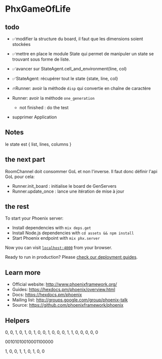 # PhxGameOfLife

## todo

- ✅modifier la structure du board, il faut que les dimensions soient stockées

- ✅mettre en place le module State qui permet de manipuler un state se trouvant sous forme de liste.

- ✅avancer sur StateAgent.cell_and_environment(line, col)

- ✅StateAgent: récupérer tout le state {state, line, col}

- 🔥Runner: avoir la méthode `disp` qui convertie en chaîne de caractère

- Runner: avoir la méthode `one_generation`
  - not finished : do the test

- supprimer Application

## Notes

le state est
{ list, lines, columns }

## the next part

RoomChannel doit consommer GoL et non l'inverse.
Il faut donc définir l'api GoL pour cela:
 - Runner.init_board : initialise le board de GenServers
 - Runner.update_once : lance une itération de mise à jour

## the rest

To start your Phoenix server:

  * Install dependencies with `mix deps.get`
  * Install Node.js dependencies with `cd assets && npm install`
  * Start Phoenix endpoint with `mix phx.server`

Now you can visit [`localhost:4000`](http://localhost:4000) from your browser.

Ready to run in production? Please [check our deployment guides](https://hexdocs.pm/phoenix/deployment.html).

## Learn more

  * Official website: http://www.phoenixframework.org/
  * Guides: https://hexdocs.pm/phoenix/overview.html
  * Docs: https://hexdocs.pm/phoenix
  * Mailing list: http://groups.google.com/group/phoenix-talk
  * Source: https://github.com/phoenixframework/phoenix


## Helpers

0, 0, 1, 0,
1, 0, 1, 0,
0, 1, 0, 0,
0, 1, 1, 0,
0, 0, 0, 0

00101010010001100000

1, 0, 0,
1, 1, 0,
1, 0, 0

